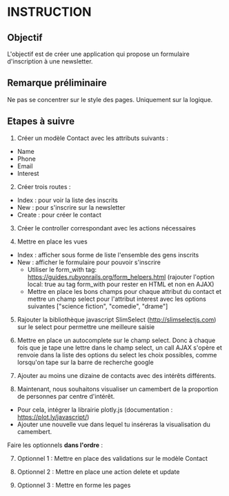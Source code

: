 # INSTRUCTION

## Objectif

L'objectif est de créer une application qui propose un formulaire d'inscription à une newsletter.

## Remarque préliminaire

Ne pas se concentrer sur le style des pages. Uniquement sur la logique.

## Etapes à suivre

1. Créer un modèle Contact avec les attributs suivants :
- Name
- Phone
- Email
- Interest

2. Créer trois routes :
- Index : pour voir la liste des inscrits
- New : pour s'inscrire sur la newsletter
- Create : pour créer le contact

3. Créer le controller correspondant avec les actions nécessaires

4. Mettre en place les vues
- Index : afficher sous forme de liste l'ensemble des gens inscrits
- New : afficher le formulaire pour pouvoir s'inscrire
    - Utiliser le form_with tag: https://guides.rubyonrails.org/form_helpers.html (rajouter l'option local: true au tag form_with pour rester en HTML et non en AJAX)
    - Mettre en place les bons champs pour chaque attribut du contact et mettre un champ select pour l'attribut interest avec les options suivantes ["science fiction", "comedie", "drame"]

5. Rajouter la bibliothèque javascript SlimSelect (http://slimselectjs.com) sur le select pour permettre une meilleure saisie

6. Mettre en place un autocomplete sur le champ select. Donc à chaque fois que je tape une lettre dans le champ select, un call AJAX s'opère et renvoie dans la liste des options du select les choix possibles, comme lorsqu'on tape sur la barre de recherche google

7. Ajouter au moins une dizaine de contacts avec des intérêts différents.

7. Maintenant, nous souhaitons visualiser un camembert de la proportion de personnes par centre d'intérêt. 
- Pour cela, intégrer la librairie plotly.js (documentation : https://plot.ly/javascript/)
- Ajouter une nouvelle vue dans lequel tu inséreras la visualisation du camembert.

Faire les optionnels **dans l'ordre** :

7. Optionnel 1 : Mettre en place des validations sur le modèle Contact

8. Optionnel 2 : Mettre en place une action delete et update

9. Optionnel 3 : Mettre en forme les pages
